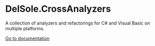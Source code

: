 # DelSole.CrossAnalyzers
A collection of analyzers and refactorings for C# and Visual Basic on multiple platforms. 

[Go to documentation](https://github.com/AlessandroDelSole/DelSole.CrossAnalyzers/wiki)
